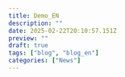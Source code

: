 ```yaml
---
title: Demo_EN
description: ""
date: 2025-02-22T20:10:57.151Z
preview: ""
draft: true
tags: ["blog", "blog_en"]
categories: ["News"]
---
```


